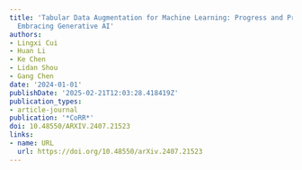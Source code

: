 ```yaml
---
title: 'Tabular Data Augmentation for Machine Learning: Progress and Prospects of
  Embracing Generative AI'
authors:
- Lingxi Cui
- Huan Li
- Ke Chen
- Lidan Shou
- Gang Chen
date: '2024-01-01'
publishDate: '2025-02-21T12:03:28.418419Z'
publication_types:
- article-journal
publication: '*CoRR*'
doi: 10.48550/ARXIV.2407.21523
links:
- name: URL
  url: https://doi.org/10.48550/arXiv.2407.21523
---
```

